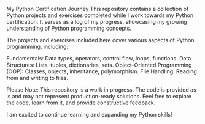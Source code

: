 My Python Certification Journey
This repository contains a collection of Python projects and exercises completed while I work towards my Python certification.
It serves as a log of my progress, showcasing my growing understanding of Python programming concepts.

The projects and exercises included here cover various aspects of Python programming, including:

Fundamentals: Data types, operators, control flow, loops, functions.
Data Structures: Lists, tuples, dictionaries, sets.
Object-Oriented Programming (OOP): Classes, objects, inheritance, polymorphism.
File Handling: Reading from and writing to files.

Please Note: This repository is a work in progress. The code is provided as-is and may not represent production-ready solutions.
Feel free to explore the code, learn from it, and provide constructive feedback.

I am excited to continue learning and expanding my Python skills!
